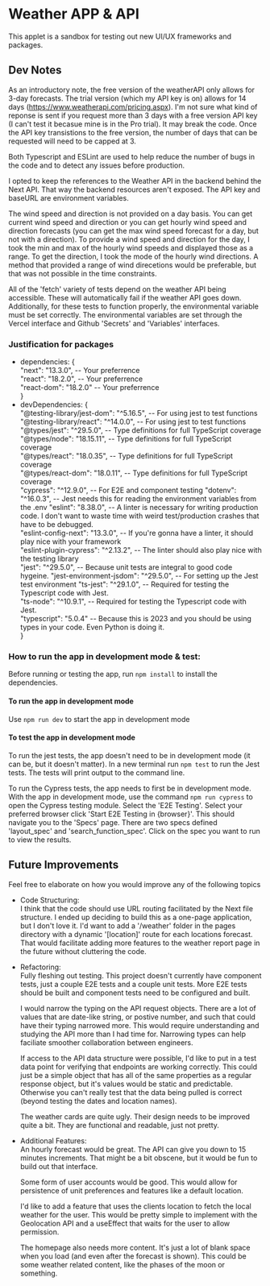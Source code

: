 # Weather APP & API
This applet is a sandbox for testing out new UI/UX frameworks and packages. 
## Dev Notes
As an introductory note, the free version of the weatherAPI only allows for 3-day forecasts. The trial version (which my API key is on) allows for 14 days (https://www.weatherapi.com/pricing.aspx). I'm not sure what kind of reponse is sent if you request more than 3 days with a free version API key (I can't test it becasue mine is in the Pro trial). It may break the code. Once the API key transistions to the free version, the number of days that can be requested will need to be capped at 3.  

Both Typescript and ESLint are used to help reduce the number of bugs in the code and to detect any issues before production.  

I opted to keep the references to the Weather API in the backend behind the Next API. That way the backend resources aren't exposed. The API key and baseURL are environment variables.  

The wind speed and direction is not provided on a day basis. You can get current wind speed and direction or you can get hourly wind speed and direction forecasts (you can get the max wind speed forecast for a day, but not with a direction). To provide a wind speed and direction for the day, I took the min and max of the hourly wind speeds and displayed those as a range. To get the direction, I took the mode of the hourly wind directions. A method that provided a range of wind direcetions would be preferable, but that was not possible in the time constraints.    

All of the 'fetch' variety of tests depend on the weather API being accessible. These will automatically fail if the weather API goes down. Additionally, for these tests to function properly, the environmental variable must be set correctly. The environmental variables are set through the Vercel interface and Github 'Secrets' and 'Variables' interfaces.

### Justification for packages
- dependencies: {  
"next": "13.3.0", -- Your preferrence  
"react": "18.2.0", -- Your preferrence  
"react-dom": "18.2.0" -- Your preferrence  
}  
- devDependencies: {  
"@testing-library/jest-dom": "^5.16.5", -- For using jest to test functions  
"@testing-library/react": "^14.0.0",  -- For using jest to test functions  
"@types/jest": "^29.5.0", -- Type definitions for full TypeScript coverage   
"@types/node": "18.15.11", -- Type definitions for full TypeScript coverage  
"@types/react": "18.0.35",  -- Type definitions for full TypeScript coverage  
"@types/react-dom": "18.0.11",  -- Type definitions for full TypeScript coverage  
"cypress": "^12.9.0",  -- For E2E and component testing
"dotenv": "^16.0.3", -- Jest needs this for reading the environment variables from the .env
"eslint": "8.38.0", -- A linter is necessary for writing production code. I don't want to waste time with weird test/production crashes that have to be debugged.  
"eslint-config-next": "13.3.0", -- If you're gonna have a linter, it should play nice with your framework   
"eslint-plugin-cypress": "^2.13.2", -- The linter should also play nice with the testing library   
"jest": "^29.5.0", -- Because unit tests are integral to good code hygeine. 
"jest-environment-jsdom": "^29.5.0", -- For setting up the Jest test environment 
"ts-jest": "^29.1.0", -- Required for testing the Typescript code with Jest.  
"ts-node": "^10.9.1", -- Required for testing the Typescript code with Jest.  
"typescript": "5.0.4" -- Because this is 2023 and you should be using types in your code. Even Python is doing it.  
}  

### How to run the app in development mode & test:
Before running or testing the app, run `npm install` to install the dependencies.
#### To run the app in development mode
Use `npm run dev` to start the app in development mode
#### To test the app in development mode
To run the jest tests, the app doesn't need to be in development mode (it can be, but it doesn't matter). In a new terminal run `npm test` to run the Jest tests. The tests will print output to the command line.

To run the Cypress tests, the app needs to first be in development mode. With the app in development mode, use the command `npm run cypress` to open the Cypress testing module. Select the 'E2E Testing'. Select your preferred browser click 'Start E2E Testing in {browser}'. This should navigate you to the 'Specs' page. There are two specs defined 'layout_spec' and 'search_function_spec'. Click on the spec you want to run to view the results.

## Future Improvements
Feel free to elaborate on how you would improve any of the following topics

- Code Structuring:  
  I think that the code should use URL routing facilitated by the Next file structure. I ended up deciding to build this as a one-page application, but I don't love it. I'd want to add a '/weather' folder in the pages directory with a dynamic '[location]' route for each locations forecast. That would facilitate adding more features to the weather report page in the future without cluttering the code.  

- Refactoring:  
  Fully fleshing out testing. This project doesn't currently have component tests, just a couple E2E tests and a couple unit tests. More E2E tests should be built and component tests need to be configured and built.  

  I would narrow the typing on the API request objects. There are a lot of values that are date-like string, or postive number, and such that could have their typing narrowed more. This would require understanding and studying the API more than I had time for. Narrowing types can help faciliate smoother collaboration between engineers.  

  If access to the API data structure were possible, I'd like to put in a test data point for verifying that endpoints are working correctly. This could just be a simple object that has all of the same properties as a regular response object, but it's values would be static and predictable. Otherwise you can't really test that the data being pulled is correct (beyond testing the dates and location names).  

  The weather cards are quite ugly. Their design needs to be improved quite a bit. They are functional and readable, just not pretty.
   
- Additional Features:  
  An hourly forecast would be great. The API can give you down to 15 minutes increments. That might be a bit obscene, but it would be fun to build out that interface.

  Some form of user accounts would be good. This would allow for persistence of unit preferences and features like a default location.  

  I'd like to add a feature that uses the clients location to fetch the local weather for the user. This would be pretty simple to implement with the Geolocation API and a useEffect that waits for the user to allow permission.

  The homepage also needs more content. It's just a lot of blank space when you load (and even after the forecast is shown). This could be some weather related content, like the phases of the moon or something.  
